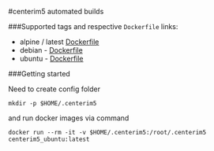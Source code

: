 #centerim5 automated builds

###Supported tags and respective `Dockerfile` links:

* alpine / latest [Dockerfile](https://github.com/dolber/dockerfiles/blob/master/centerim5_alpine/Dockerfile)
* debian - [Dockerfile](https://github.com/dolber/dockerfiles/blob/master/centerim5_debian/Dockerfile)
* ubuntu - [Dockerfile](https://github.com/dolber/dockerfiles/blob/master/centerim5_ubuntu/Dockerfile)

###Getting started

Need to create config folder 

`mkdir -p $HOME/.centerim5`

and run docker images via command

`docker run --rm -it -v $HOME/.centerim5:/root/.centerim5 centerim5_ubuntu:latest
`

